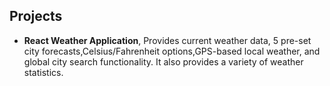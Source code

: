 ## Projects

- **React Weather Application**, Provides current weather data, 5 pre-set city forecasts,Celsius/Fahrenheit options,GPS-based local weather, and global city search functionality.
  It also provides a variety of weather statistics.
